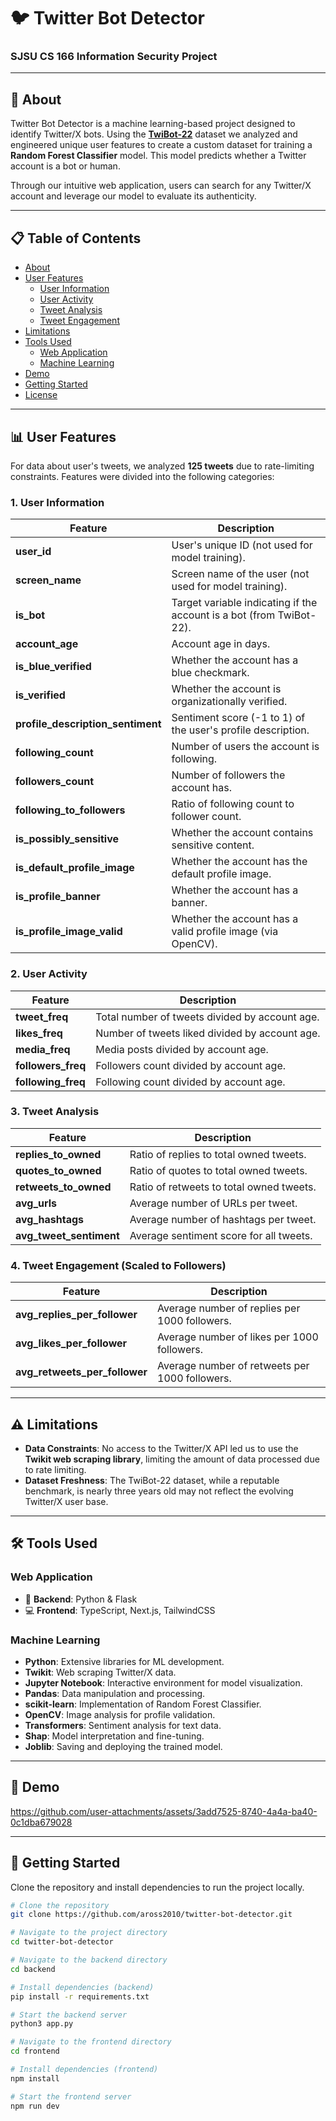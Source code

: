 # 🐦 Twitter Bot Detector  
### SJSU CS 166 Information Security Project  

---

## 📖 About

Twitter Bot Detector is a machine learning-based project designed to identify Twitter/X bots. Using the **[TwiBot-22](https://twibot22.github.io/)** dataset we analyzed and engineered unique user features to create a custom dataset for training a **Random Forest Classifier** model. This model predicts whether a Twitter account is a bot or human.

Through our intuitive web application, users can search for any Twitter/X account and leverage our model to evaluate its authenticity.  

---

## 📋 Table of Contents
- [About](#about)
- [User Features](#user-features)
  - [User Information](#user-information)
  - [User Activity](#user-activity)
  - [Tweet Analysis](#tweet-analysis)
  - [Tweet Engagement](#tweet-engagement)
- [Limitations](#limitations)
- [Tools Used](#tools-used)
  - [Web Application](#web-application)
  - [Machine Learning](#machine-learning)
- [Demo](#demo)
- [Getting Started](#getting-started)
- [License](#license)

---

## 📊 User Features

For data about user's tweets, we analyzed **125 tweets** due to rate-limiting constraints. Features were divided into the following categories:

### **1. User Information**
| Feature                     | Description                                                                 |
|-----------------------------|-----------------------------------------------------------------------------|
| **user_id**                 | User's unique ID (not used for model training).                            |
| **screen_name**             | Screen name of the user (not used for model training).                     |
| **is_bot**                  | Target variable indicating if the account is a bot (from TwiBot-22).       |
| **account_age**             | Account age in days.                                                       |
| **is_blue_verified**        | Whether the account has a blue checkmark.                                  |
| **is_verified**             | Whether the account is organizationally verified.                         |
| **profile_description_sentiment** | Sentiment score (-1 to 1) of the user's profile description.           |
| **following_count**         | Number of users the account is following.                                  |
| **followers_count**         | Number of followers the account has.                                       |
| **following_to_followers**  | Ratio of following count to follower count.                                |
| **is_possibly_sensitive**   | Whether the account contains sensitive content.                            |
| **is_default_profile_image**| Whether the account has the default profile image.                        |
| **is_profile_banner**       | Whether the account has a banner.                                          |
| **is_profile_image_valid**  | Whether the account has a valid profile image (via OpenCV).               |

### **2. User Activity**
| Feature                     | Description                                                                 |
|-----------------------------|-----------------------------------------------------------------------------|
| **tweet_freq**              | Total number of tweets divided by account age.                             |
| **likes_freq**              | Number of tweets liked divided by account age.                             |
| **media_freq**              | Media posts divided by account age.                                        |
| **followers_freq**          | Followers count divided by account age.                                    |
| **following_freq**          | Following count divided by account age.                                    |

### **3. Tweet Analysis**
| Feature                     | Description                                                                 |
|-----------------------------|-----------------------------------------------------------------------------|
| **replies_to_owned**        | Ratio of replies to total owned tweets.                                     |
| **quotes_to_owned**         | Ratio of quotes to total owned tweets.                                      |
| **retweets_to_owned**       | Ratio of retweets to total owned tweets.                                    |
| **avg_urls**                | Average number of URLs per tweet.                                           |
| **avg_hashtags**            | Average number of hashtags per tweet.                                       |
| **avg_tweet_sentiment**     | Average sentiment score for all tweets.                                     |

### **4. Tweet Engagement (Scaled to Followers)**
| Feature                     | Description                                                                 |
|-----------------------------|-----------------------------------------------------------------------------|
| **avg_replies_per_follower**| Average number of replies per 1000 followers.                              |
| **avg_likes_per_follower**  | Average number of likes per 1000 followers.                                |
| **avg_retweets_per_follower**| Average number of retweets per 1000 followers.                            |

---

## ⚠️ Limitations

- **Data Constraints**: No access to the Twitter/X API led us to use the **Twikit web scraping library**, limiting the amount of data processed due to rate limiting.
- **Dataset Freshness**: The TwiBot-22 dataset, while a reputable benchmark, is nearly three years old may not reflect the evolving Twitter/X user base.

---

## 🛠 Tools Used

### Web Application
- 🐍 **Backend**: Python & Flask  
- 💻 **Frontend**: TypeScript, Next.js, TailwindCSS  

### Machine Learning
- **Python**: Extensive libraries for ML development.  
- **Twikit**: Web scraping Twitter/X data.
- **Jupyter Notebook**: Interactive environment for model visualization.
- **Pandas**: Data manipulation and processing.  
- **scikit-learn**: Implementation of Random Forest Classifier.  
- **OpenCV**: Image analysis for profile validation.  
- **Transformers**: Sentiment analysis for text data.  
- **Shap**: Model interpretation and fine-tuning.  
- **Joblib**: Saving and deploying the trained model.  

---

## 🎥 Demo



https://github.com/user-attachments/assets/3add7525-8740-4a4a-ba40-0c1dba679028



---

## 🚀 Getting Started

Clone the repository and install dependencies to run the project locally.

```bash
# Clone the repository
git clone https://github.com/aross2010/twitter-bot-detector.git

# Navigate to the project directory
cd twitter-bot-detector

# Navigate to the backend directory
cd backend

# Install dependencies (backend)
pip install -r requirements.txt

# Start the backend server
python3 app.py

# Navigate to the frontend directory
cd frontend

# Install dependencies (frontend)
npm install

# Start the frontend server
npm run dev
